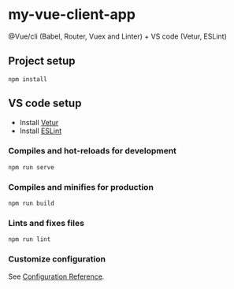 # my-vue-client-app
@Vue/cli (Babel, Router, Vuex and Linter) + VS code (Vetur, ESLint)

## Project setup

```
npm install
```

## VS code setup
* Install [Vetur](https://vuejs.github.io/vetur/)
* Install [ESLint](https://github.com/Microsoft/vscode-eslint)

### Compiles and hot-reloads for development
```
npm run serve
```

### Compiles and minifies for production
```
npm run build
```

### Lints and fixes files
```
npm run lint
```

### Customize configuration
See [Configuration Reference](https://cli.vuejs.org/config/).
